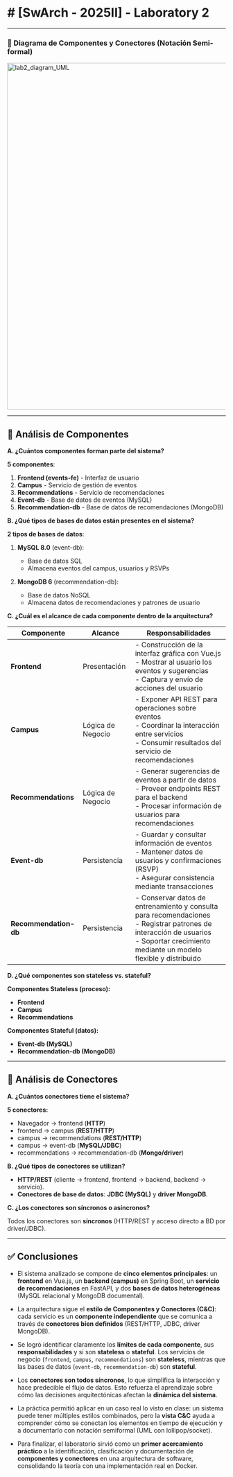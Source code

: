 # # [SwArch - 2025II] - Laboratory 2 

---

### 📌 Diagrama de Componentes y Conectores (Notación Semi-formal)

<img width="648" height="800" alt="lab2_diagram_UML" src="https://github.com/user-attachments/assets/b5a8d4ff-879d-4944-a8cf-925cf5e5eaa6" />

---

## 🔎 Análisis de Componentes

**A. ¿Cuántos componentes forman parte del sistema?**

**5 componentes**:

1. **Frontend (events-fe)** - Interfaz de usuario
2. **Campus** - Servicio de gestión de eventos
3. **Recommendations** - Servicio de recomendaciones
4. **Event-db** - Base de datos de eventos (MySQL)
5. **Recommendation-db** - Base de datos de recomendaciones (MongoDB)

**B. ¿Qué tipos de bases de datos están presentes en el sistema?**

**2 tipos de bases de datos**:

1. **MySQL 8.0** (event-db):
   - Base de datos SQL
   - Almacena eventos del campus, usuarios y RSVPs

2. **MongoDB 6** (recommendation-db):
   - Base de datos NoSQL 
   - Almacena datos de recomendaciones y patrones de usuario

**C. ¿Cuál es el alcance de cada componente dentro de la arquitectura?**

| Componente            | Alcance            | Responsabilidades |
|-----------------------|-------------------|-------------------|
| **Frontend**          | Presentación      | - Construcción de la interfaz gráfica con Vue.js<br/>- Mostrar al usuario los eventos y sugerencias<br/>- Captura y envío de acciones del usuario |
| **Campus**            | Lógica de Negocio | - Exponer API REST para operaciones sobre eventos<br/>- Coordinar la interacción entre servicios<br/>- Consumir resultados del servicio de recomendaciones |
| **Recommendations**   | Lógica de Negocio | - Generar sugerencias de eventos a partir de datos<br/>- Proveer endpoints REST para el backend<br/>- Procesar información de usuarios para recomendaciones |
| **Event-db**          | Persistencia      | - Guardar y consultar información de eventos<br/>- Mantener datos de usuarios y confirmaciones (RSVP)<br/>- Asegurar consistencia mediante transacciones |
| **Recommendation-db** | Persistencia      | - Conservar datos de entrenamiento y consulta para recomendaciones<br/>- Registrar patrones de interacción de usuarios<br/>- Soportar crecimiento mediante un modelo flexible y distribuido |



**D. ¿Qué componentes son stateless vs. stateful?**

**Componentes Stateless (proceso):**
- **Frontend**
- **Campus**
- **Recommendations**

**Componentes Stateful (datos):**
- **Event-db (MySQL)**
- **Recommendation-db (MongoDB)**

---

## 🔗 Análisis de Conectores

**A. ¿Cuántos conectores tiene el sistema?**

**5 conectores:**
- Navegador → frontend (**HTTP**)  
- frontend → campus (**REST/HTTP**)  
- campus → recommendations (**REST/HTTP**)  
- campus → event-db (**MySQL/JDBC**)  
- recommendations → recommendation-db (**Mongo/driver**)  

**B. ¿Qué tipos de conectores se utilizan?**

- **HTTP/REST** (cliente → frontend, frontend → backend, backend → servicio).  
- **Conectores de base de datos**: **JDBC (MySQL)** y **driver MongoDB**.

**C. ¿Los conectores son síncronos o asíncronos?**

Todos los conectores son **síncronos** (HTTP/REST y acceso directo a BD por driver/JDBC).  

---

## ✅ Conclusiones

- El sistema analizado se compone de **cinco elementos principales**: un **frontend** en Vue.js, un **backend (campus)** en Spring Boot, un **servicio de recomendaciones** en FastAPI, y dos **bases de datos heterogéneas** (MySQL relacional y MongoDB documental).  

- La arquitectura sigue el **estilo de Componentes y Conectores (C&C)**: cada servicio es un **componente independiente** que se comunica a través de **conectores bien definidos** (REST/HTTP, JDBC, driver MongoDB).  

- Se logró identificar claramente los **límites de cada componente**, sus **responsabilidades** y si son **stateless** o **stateful**. Los servicios de negocio (`frontend`, `campus`, `recommendations`) son **stateless**, mientras que las bases de datos (`event-db`, `recommendation-db`) son **stateful**.  

- Los **conectores son todos síncronos**, lo que simplifica la interacción y hace predecible el flujo de datos. Esto refuerza el aprendizaje sobre cómo las decisiones arquitectónicas afectan la **dinámica del sistema**.  

- La práctica permitió aplicar en un caso real lo visto en clase: un sistema puede tener múltiples estilos combinados, pero la **vista C&C** ayuda a comprender cómo se conectan los elementos en tiempo de ejecución y a documentarlo con notación semiformal (UML con lollipop/socket).  

- Para finalizar, el laboratorio sirvió como un **primer acercamiento práctico** a la identificación, clasificación y documentación de **componentes y conectores** en una arquitectura de software, consolidando la teoría con una implementación real en Docker.  


